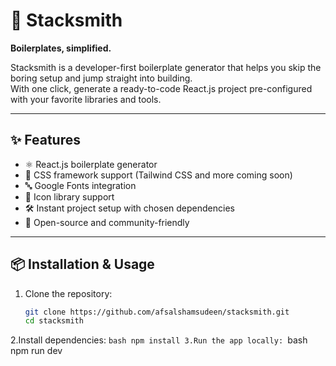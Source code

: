 # 🚀 Stacksmith

**Boilerplates, simplified.**

Stacksmith is a developer-first boilerplate generator that helps you skip the boring setup and jump straight into building.  
With one click, generate a ready-to-code React.js project pre-configured with your favorite libraries and tools.

---

## ✨ Features
- ⚛️ React.js boilerplate generator  
- 🎨 CSS framework support (Tailwind CSS and more coming soon)  
- 🔤 Google Fonts integration  
- 🔗 Icon library support  
- 🛠️ Instant project setup with chosen dependencies  
- 🌱 Open-source and community-friendly  

---

## 📦 Installation & Usage

1. Clone the repository:
   ```bash
   git clone https://github.com/afsalshamsudeen/stacksmith.git
   cd stacksmith
2.Install dependencies:
    ```bash
    npm install
3.Run the app locally:
    ```bash
    npm run dev